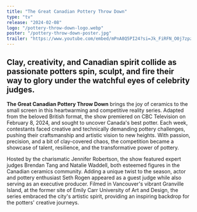 ```yaml
---
title: "The Great Canadian Pottery Throw Down"
type: "tv"
release: "2024-02-08"
logo: "/pottery-throw-down-logo.webp"
poster: "/pottery-throw-down-poster.jpg"
trailer: "https://www.youtube.com/embed/mPnA8Q5PI24?si=Jk_FiRFN_O0j7zpz"
---
```


## Clay, creativity, and Canadian spirit collide as passionate potters spin, sculpt, and fire their way to glory under the watchful eyes of celebrity judges.

**The Great Canadian Pottery Throw Down** brings the joy of ceramics to the small screen in this heartwarming and competitive reality series. Adapted from the beloved British format, the show premiered on CBC Television on February 8, 2024, and sought to uncover Canada's best potter. Each week, contestants faced creative and technically demanding pottery challenges, pushing their craftsmanship and artistic vision to new heights. With passion, precision, and a bit of clay-covered chaos, the competition became a showcase of talent, resilience, and the transformative power of pottery.

Hosted by the charismatic Jennifer Robertson, the show featured expert judges Brendan Tang and Natalie Waddell, both esteemed figures in the Canadian ceramics community. Adding a unique twist to the season, actor and pottery enthusiast Seth Rogen appeared as a guest judge while also serving as an executive producer. Filmed in Vancouver's vibrant Granville Island, at the former site of Emily Carr University of Art and Design, the series embraced the city's artistic spirit, providing an inspiring backdrop for the potters' creative journeys.